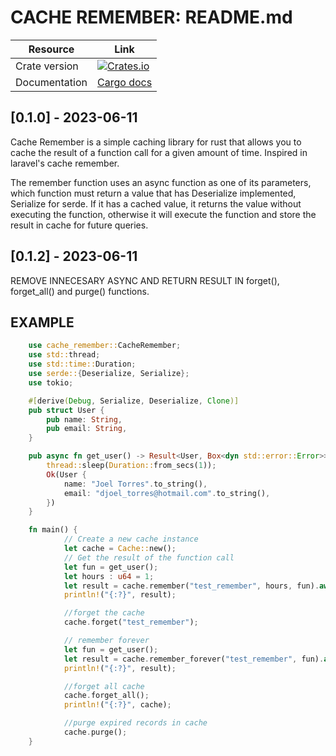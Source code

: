 # CACHE REMEMBER: README.md

| Resource          | Link                                                                                                                              |
| ----------------- | ----------------------------------------------------------------------------------------------------------------------------------|
| Crate version     | [![Crates.io](https://img.shields.io/crates/v/wkhtmlapp?color=warning&style=plastic)](https://crates.io/crates/cache_remember)    |
| Documentation     | [Cargo docs](https://github.com/JoelTorresAr/cache_remember.git)                                                                  |



## [0.1.0] - 2023-06-11
Cache Remember is a simple caching library for rust that allows you to cache the result of a function call for a given amount of time.
Inspired in laravel's cache remember.

The remember function uses an async function as one of its parameters, which function must return a value that has Deserialize implemented, 
Serialize for serde. If it has a cached value, it returns the value without executing the function, otherwise it will execute the function 
and store the result in cache for future queries.

## [0.1.2] - 2023-06-11
REMOVE INNECESARY ASYNC AND RETURN RESULT IN forget(), forget_all() and purge() functions.
## EXAMPLE

```rust
    use cache_remember::CacheRemember;
    use std::thread;
    use std::time::Duration;
    use serde::{Deserialize, Serialize};
    use tokio;

    #[derive(Debug, Serialize, Deserialize, Clone)]
    pub struct User {
        pub name: String,
        pub email: String,
    }

    pub async fn get_user() -> Result<User, Box<dyn std::error::Error>> {
        thread::sleep(Duration::from_secs(1));
        Ok(User {
            name: "Joel Torres".to_string(),
            email: "djoel_torres@hotmail.com".to_string(),
        })
    }

    fn main() {
            // Create a new cache instance
            let cache = Cache::new();
            // Get the result of the function call
            let fun = get_user();
            let hours : u64 = 1;
            let result = cache.remember("test_remember", hours, fun).await.unwrap();
            println!("{:?}", result);

            //forget the cache
            cache.forget("test_remember");

            // remember forever
            let fun = get_user();
            let result = cache.remember_forever("test_remember", fun).await.unwrap();
            println!("{:?}", result);

            //forget all cache
            cache.forget_all();
            println!("{:?}", cache);

            //purge expired records in cache
            cache.purge();
    }
```